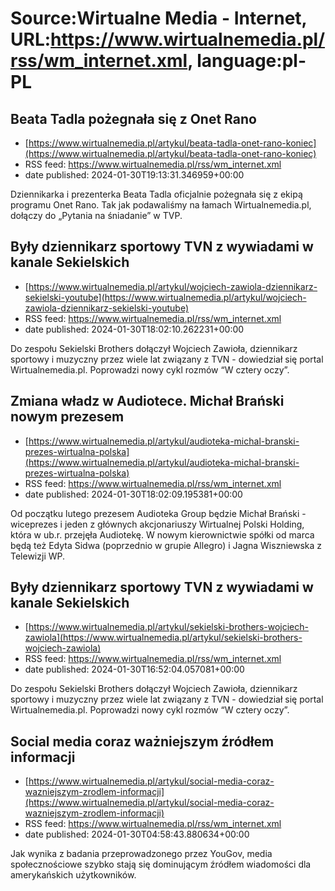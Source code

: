 # Source:Wirtualne Media - Internet, URL:https://www.wirtualnemedia.pl/rss/wm_internet.xml, language:pl-PL

## Beata Tadla pożegnała się z Onet Rano
 - [https://www.wirtualnemedia.pl/artykul/beata-tadla-onet-rano-koniec](https://www.wirtualnemedia.pl/artykul/beata-tadla-onet-rano-koniec)
 - RSS feed: https://www.wirtualnemedia.pl/rss/wm_internet.xml
 - date published: 2024-01-30T19:13:31.346959+00:00

Dziennikarka i prezenterka Beata Tadla oficjalnie pożegnała się z ekipą programu Onet Rano. Tak jak podawaliśmy na łamach Wirtualnemedia.pl, dołączy do „Pytania na śniadanie” w TVP.

## Były dziennikarz sportowy TVN z wywiadami w kanale Sekielskich
 - [https://www.wirtualnemedia.pl/artykul/wojciech-zawiola-dziennikarz-sekielski-youtube](https://www.wirtualnemedia.pl/artykul/wojciech-zawiola-dziennikarz-sekielski-youtube)
 - RSS feed: https://www.wirtualnemedia.pl/rss/wm_internet.xml
 - date published: 2024-01-30T18:02:10.262231+00:00

Do zespołu Sekielski Brothers dołączył Wojciech Zawioła, dziennikarz sportowy i muzyczny przez wiele lat związany z TVN - dowiedział się portal Wirtualnemedia.pl. Poprowadzi nowy cykl rozmów “W cztery oczy”.

## Zmiana władz w Audiotece. Michał Brański nowym prezesem
 - [https://www.wirtualnemedia.pl/artykul/audioteka-michal-branski-prezes-wirtualna-polska](https://www.wirtualnemedia.pl/artykul/audioteka-michal-branski-prezes-wirtualna-polska)
 - RSS feed: https://www.wirtualnemedia.pl/rss/wm_internet.xml
 - date published: 2024-01-30T18:02:09.195381+00:00

Od początku lutego prezesem Audioteka Group będzie Michał Brański - wiceprezes i jeden z głównych akcjonariuszy Wirtualnej Polski Holding, która w ub.r. przejęła Audiotekę. W nowym kierownictwie spółki od marca będą też Edyta Sidwa (poprzednio w grupie Allegro) i Jagna Wiszniewska z Telewizji WP.

## Były dziennikarz sportowy TVN z wywiadami w kanale Sekielskich
 - [https://www.wirtualnemedia.pl/artykul/sekielski-brothers-wojciech-zawiola](https://www.wirtualnemedia.pl/artykul/sekielski-brothers-wojciech-zawiola)
 - RSS feed: https://www.wirtualnemedia.pl/rss/wm_internet.xml
 - date published: 2024-01-30T16:52:04.057081+00:00

Do zespołu Sekielski Brothers dołączył Wojciech Zawioła, dziennikarz sportowy i muzyczny przez wiele lat związany z TVN - dowiedział się portal Wirtualnemedia.pl. Poprowadzi nowy cykl rozmów “W cztery oczy”.

## Social media coraz ważniejszym źródłem informacji
 - [https://www.wirtualnemedia.pl/artykul/social-media-coraz-wazniejszym-zrodlem-informacji](https://www.wirtualnemedia.pl/artykul/social-media-coraz-wazniejszym-zrodlem-informacji)
 - RSS feed: https://www.wirtualnemedia.pl/rss/wm_internet.xml
 - date published: 2024-01-30T04:58:43.880634+00:00

Jak wynika z badania przeprowadzonego przez YouGov, media społecznościowe szybko stają się dominującym źródłem wiadomości dla amerykańskich użytkowników.

